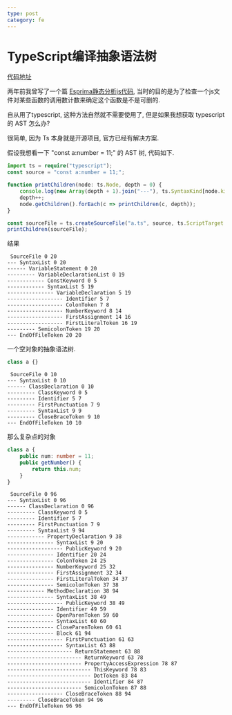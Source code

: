 ```yaml
---
type: post
category: fe
---
```

# TypeScript编译抽象语法树

[代码地址](http://gongbushang.com:3000/gongbushang/typescript_compiler)

两年前我曾写了一个篇
[Esprima静态分析js代码](http://gongbaodd.github.io/fe/2015/12/25/esprima%E9%9D%99%E6%80%81%E5%88%86%E6%9E%90js%E4%BB%A3%E7%A0%81.html),
当时的目的是为了检查一个js文件对某些函数的调用数计数来确定这个函数是不是可删的.

自从用了typescript,
这种方法自然就不需要使用了,
但是如果我想获取 typescript 的 AST 怎么办?

很简单, 因为 Ts 本身就是开源项目, 官方已经有解决方案.

假设我想看一下 "const a:number = 11;" 的 AST 树, 代码如下.

```typescript
import ts = require("typescript");
const source = "const a:number = 11;";

function printChildren(node: ts.Node, depth = 0) {
    console.log(new Array(depth + 1).join("---"), ts.SyntaxKind[node.kind], node.pos, node.end);
    depth++;
    node.getChildren().forEach(c => printChildren(c, depth));
}

const sourceFile = ts.createSourceFile("a.ts", source, ts.ScriptTarget.ES2016, true);
printChildren(sourceFile);
```

结果

```shell
 SourceFile 0 20
--- SyntaxList 0 20
------ VariableStatement 0 20
--------- VariableDeclarationList 0 19
------------ ConstKeyword 0 5
------------ SyntaxList 5 19
--------------- VariableDeclaration 5 19
------------------ Identifier 5 7
------------------ ColonToken 7 8
------------------ NumberKeyword 8 14
------------------ FirstAssignment 14 16
------------------ FirstLiteralToken 16 19
--------- SemicolonToken 19 20
--- EndOfFileToken 20 20
```

一个空对象的抽象语法树.

```typescript
class a {}
```

```shell
 SourceFile 0 10
--- SyntaxList 0 10
------ ClassDeclaration 0 10
--------- ClassKeyword 0 5
--------- Identifier 5 7
--------- FirstPunctuation 7 9
--------- SyntaxList 9 9
--------- CloseBraceToken 9 10
--- EndOfFileToken 10 10
```

那么复杂点的对象

```typescript
class a {
    public num: number = 11;
    public getNumber() {
        return this.num;
    }
}
```

```shell
 SourceFile 0 96
--- SyntaxList 0 96
------ ClassDeclaration 0 96
--------- ClassKeyword 0 5
--------- Identifier 5 7
--------- FirstPunctuation 7 9
--------- SyntaxList 9 94
------------ PropertyDeclaration 9 38
--------------- SyntaxList 9 20
------------------ PublicKeyword 9 20
--------------- Identifier 20 24
--------------- ColonToken 24 25
--------------- NumberKeyword 25 32
--------------- FirstAssignment 32 34
--------------- FirstLiteralToken 34 37
--------------- SemicolonToken 37 38
------------ MethodDeclaration 38 94
--------------- SyntaxList 38 49
------------------ PublicKeyword 38 49
--------------- Identifier 49 59
--------------- OpenParenToken 59 60
--------------- SyntaxList 60 60
--------------- CloseParenToken 60 61
--------------- Block 61 94
------------------ FirstPunctuation 61 63
------------------ SyntaxList 63 88
--------------------- ReturnStatement 63 88
------------------------ ReturnKeyword 63 78
------------------------ PropertyAccessExpression 78 87
--------------------------- ThisKeyword 78 83
--------------------------- DotToken 83 84
--------------------------- Identifier 84 87
------------------------ SemicolonToken 87 88
------------------ CloseBraceToken 88 94
--------- CloseBraceToken 94 96
--- EndOfFileToken 96 96
```